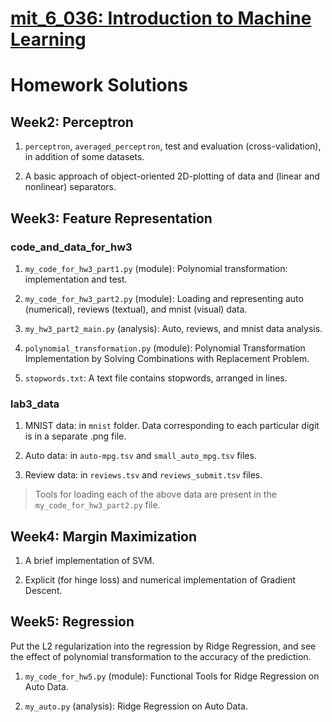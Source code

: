 # [mit_6_036: Introduction to Machine Learning](https://www.google.com/url?sa=t&rct=j&q=&esrc=s&source=web&cd=&cad=rja&uact=8&ved=2ahUKEwir4-qIrcf9AhUGH-wKHXM1DBAQFnoECBkQAQ&url=https%3A%2F%2Fopenlearninglibrary.mit.edu%2Fcourses%2Fcourse-v1%3AMITx%2B6.036%2B1T2019%2Fabout&usg=AOvVaw0ZduY4SPYjLnBpRvMjwgzt)

# Homework Solutions

## Week2: Perceptron

1. `perceptron`, `averaged_perceptron`, test and evaluation (cross-validation), in addition of some datasets.

2. A basic approach of object-oriented 2D-plotting of data and (linear and nonlinear) separators.


## Week3: Feature Representation

### code_and_data_for_hw3

1. `my_code_for_hw3_part1.py` (module): Polynomial transformation: implementation and test.

2. `my_code_for_hw3_part2.py` (module): Loading and representing auto (numerical), reviews (textual), and mnist (visual) data.

3. `my_hw3_part2_main.py` (analysis): Auto, reviews, and mnist data analysis.

4. `polynomial_transformation.py` (module): Polynomial Transformation Implementation by Solving Combinations with Replacement Problem.

5. `stopwords.txt`: A text file contains stopwords, arranged in lines.

### lab3_data

1. MNIST data: in `mnist` folder. Data corresponding to each particular digit is in a separate .png file.

2. Auto data: in `auto-mpg.tsv` and `small_auto_mpg.tsv` files.

3. Review data: in `reviews.tsv` and `reviews_submit.tsv` files.

> Tools for loading each of the above data are present in the `my_code_for_hw3_part2.py` file.


## Week4: Margin Maximization

1. A brief implementation of SVM.

2. Explicit (for hinge loss) and numerical implementation of Gradient Descent.


## Week5: Regression

Put the L2 regularization into the regression by Ridge Regression, and see the effect of polynomial transformation to the accuracy of the prediction.

1. `my_code_for_hw5.py` (module): Functional Tools for Ridge Regression on Auto Data.

2. `my_auto.py` (analysis): Ridge Regression on Auto Data.
